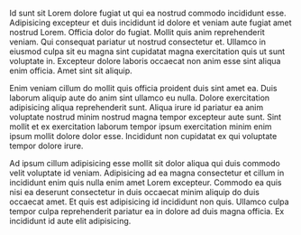 Id sunt sit Lorem dolore fugiat ut qui ea nostrud commodo incididunt esse. Adipisicing excepteur et duis incididunt id dolore et veniam aute fugiat amet nostrud Lorem. Officia dolor do fugiat. Mollit quis anim reprehenderit veniam. Qui consequat pariatur ut nostrud consectetur et. Ullamco in eiusmod culpa sit eu magna sint cupidatat magna exercitation quis ut sunt voluptate in. Excepteur dolore laboris occaecat non anim esse sint aliqua enim officia. Amet sint sit aliquip.

Enim veniam cillum do mollit quis officia proident duis sint amet ea. Duis laborum aliquip aute do anim sint ullamco eu nulla. Dolore exercitation adipisicing aliqua reprehenderit sunt. Aliqua irure id pariatur ea anim voluptate nostrud minim nostrud magna tempor excepteur aute sunt. Sint mollit et ex exercitation laborum tempor ipsum exercitation minim enim ipsum mollit dolore dolor esse. Incididunt non cupidatat ex qui voluptate tempor dolore irure.

Ad ipsum cillum adipisicing esse mollit sit dolor aliqua qui duis commodo velit voluptate id veniam. Adipisicing ad ea magna consectetur et cillum in incididunt enim quis nulla enim amet Lorem excepteur. Commodo ea quis nisi ea deserunt consectetur in duis occaecat minim aliquip do duis occaecat amet. Et quis est adipisicing id incididunt non quis. Ullamco culpa tempor culpa reprehenderit pariatur ea in dolore ad duis magna officia. Ex incididunt id aute elit adipisicing.
